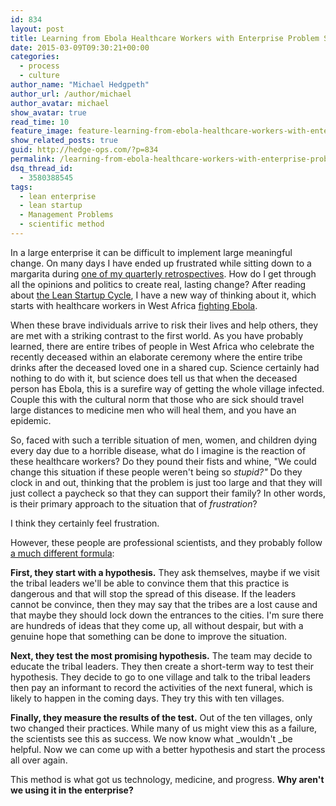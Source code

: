 ```yaml
---
id: 834
layout: post
title: Learning from Ebola Healthcare Workers with Enterprise Problem Solving
date: 2015-03-09T09:30:21+00:00
categories:
  - process
  - culture
author_name: "Michael Hedgpeth"
author_url: /author/michael
author_avatar: michael
show_avatar: true
read_time: 10
feature_image: feature-learning-from-ebola-healthcare-workers-with-enterprise-problem-solving
show_related_posts: true 
guid: http://hedge-ops.com/?p=834
permalink: /learning-from-ebola-healthcare-workers-with-enterprise-problem-solving/
dsq_thread_id:
  - 3580388545
tags:
  - lean enterprise
  - lean startup
  - Management Problems
  - scientific method
---
```

In a large enterprise it can be difficult to implement large meaningful change. On many days I have ended up frustrated while sitting down to a margarita during [one of my quarterly retrospectives](/measure-for-reality/). How do I get through all the opinions and politics to create real, lasting change? After reading about [the Lean Startup Cycle](/the-lean-startup-cycle/), I have a new way of thinking about it, which starts with healthcare workers in West Africa [fighting Ebola](http://www.economist.com/news/international/21625813-ebola-epidemic-west-africa-poses-catastrophic-threat-region-and-could-yet).

When these brave individuals arrive to risk their lives and help others, they are met with a striking contrast to the first world. As you have probably learned, there are entire tribes of people in West Africa who celebrate the recently deceased within an elaborate ceremony where the entire tribe drinks after the deceased loved one in a shared cup. Science certainly had nothing to do with it, but science does tell us that when the deceased person has Ebola, this is a surefire way of getting the whole village infected. Couple this with the cultural norm that those who are sick should travel large distances to medicine men who will heal them, and you have an epidemic.

So, faced with such a terrible situation of men, women, and children dying every day due to a horrible disease, what do I imagine is the reaction of these healthcare workers? Do they pound their fists and whine, "We could change this situation if these people weren't being so _stupid?"_ Do they clock in and out, thinking that the problem is just too large and that they will just collect a paycheck so that they can support their family? In other words, is their primary approach to the situation that of _frustration_?<!--more-->

I think they certainly feel frustration.

However, these people are professional scientists, and they probably follow [a much different formula](http://en.wikipedia.org/wiki/Scientific_method):

**First, they start with a hypothesis.** They ask themselves, maybe if we visit the tribal leaders we'll be able to convince them that this practice is dangerous and that will stop the spread of this disease. If the leaders cannot be convince, then they may say that the tribes are a lost cause and that maybe they should lock down the entrances to the cities. I'm sure there are hundreds of ideas that they come up, all without despair, but with a genuine hope that something can be done to improve the situation.

**Next, they test the most promising hypothesis.** The team may decide to educate the tribal leaders. They then create a short-term way to test their hypothesis. They decide to go to one village and talk to the tribal leaders then pay an informant to record the activities of the next funeral, which is likely to happen in the coming days. They try this with ten villages.

**Finally, they measure the results of the test.** Out of the ten villages, only two changed their practices. While many of us might view this as a failure, the scientists see this as success. We now know what _wouldn't _be helpful. Now we can come up with a better hypothesis and start the process all over again.

This method is what got us technology, medicine, and progress. **Why aren't we using it in the enterprise?**